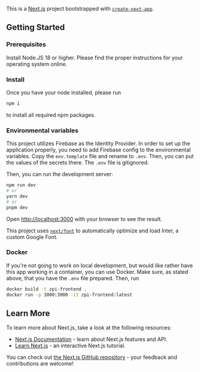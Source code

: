 This is a [Next.js](https://nextjs.org/) project bootstrapped with [`create-next-app`](https://github.com/vercel/next.js/tree/canary/packages/create-next-app).

## Getting Started

### Prerequisites
Install Node.JS 18 or higher. Please find the proper instructions for your operating system online.

### Install
Once you have your node installed, please run
```bash
npm i
```
to install all required npm packages.

### Environmental variables
This project utilizes Firebase as the Identity Provider. In order to set up the application properly, you need to add Firebase config to the environmental variables.
Copy the `env.template` file and rename to `.env`. Then, you can put the values of the secrets there. The `.env` file is gitignored. 

Then, you can run the development server:

```bash
npm run dev
# or
yarn dev
# or
pnpm dev
```

Open [http://localhost:3000](http://localhost:3000) with your browser to see the result.

This project uses [`next/font`](https://nextjs.org/docs/basic-features/font-optimization) to automatically optimize and load Inter, a custom Google Font.

### Docker
If you're not going to work on local development, but would like rather have this app working in a container, you can use Docker.
Make sure, as stated above, that you have the `.env` file prepared.
Then, run
```bash
docker build -t zpi-frontend .
docker run -p 3000:3000 -it zpi-frontend:latest
```

## Learn More

To learn more about Next.js, take a look at the following resources:

- [Next.js Documentation](https://nextjs.org/docs) - learn about Next.js features and API.
- [Learn Next.js](https://nextjs.org/learn) - an interactive Next.js tutorial.

You can check out [the Next.js GitHub repository](https://github.com/vercel/next.js/) - your feedback and contributions are welcome!
